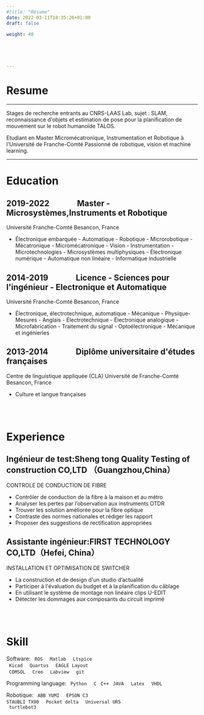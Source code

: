 ```yaml
---
#title: "Resume"
date: 2022-03-11T18:35:26+01:00
draft: false

weight: 40





---
```


# Resume

***
Stages de recherche entrants au CNRS-LAAS Lab, sujet : SLAM, reconnaissance d'objets et estimation de pose pour la planification de mouvement sur le robot humanoïde TALOS.

Etudiant en Master Micromécatronique, Instrumentation et Robotique à l'Université de Franche-Comté
Passionné de robotique, vision et machine learning.
***




# Education



## 2019-2022   &emsp;&emsp;&emsp;       Master - Microsystèmes,Instruments et Robotique        
Université Franche-Comté  Besancon, France
+   Électronique embarquée - Automatique - Robotique - Microrobotique - Mécatronique - Micromécatronique - Vision - Instrumentation - Microtechnologies - Microsystèmes multiphysiques - Électronique numérique - Automatique non linéaire - Informatique industrielle

## 2014-2019   &emsp;&emsp;&emsp;       Licence - Sciences pour l'ingénieur - Electronique et Automatique     
Université Franche-Comté Besancon, France
+   Électronique, électrotechnique, automatique - Mécanique - Physique-Mesures - Anglais - Électrotechnique - Électronique analogique - Microfabrication - Traitement du signal - Optoélectronique - Mécanique et ingénieries

## 2013-2014   &emsp;&emsp;&emsp;       Diplôme universitaire d'études françaises
Centre de linguistique appliquée (CLA)   Université de Franche-Comté Besancon, France
+ Culture et langue françaises

 &nbsp;  
 &nbsp;
# Experience

## Ingénieur de test:Sheng tong Quality Testing of construction CO,LTD （Guangzhou,China）

CONTROLE DE CONDUCTION DE FIBRE


+ Contrôler de conduction de la fibre à la maison et au métro
+ Analyser les pertes par l’observation aux instruments OTDR
+ Trouver les solution améliorée pour la fibre optique
+ Contraste des normes nationales et rédiger les rapport
+ Proposer des suggestions de rectification appropriées



## Assistante ingénieur:FIRST TECHNOLOGY CO,LTD（Hefei, China）

INSTALLATION ET OPTIMISATION DE SWITCHER


+ La construction et de design d'un studio d’actualité
+ Participer à l'évaluation du budget et à la planification du câblage
+ En utilisant le système de montage non linéaire clips U-EDIT
+ Détecter les dommages aux composants du circuit imprimé


&nbsp;  
&nbsp;

# Skill
Software: <code> ROS </code> <code> Matlab </code> <code> Ltspice </code> <code> Kicad </code> <code> Quartus </code> <code> EAGLE Layout </code> <code> COMSOL </code> <code> Creo </code> <code> Labview </code> <code> git </code>

Programming language: <code> Python </code> <code> C </code> <code>C++</code> <code> JAVA </code> <code> Latex </code> <code> VHDL </code>

Robotique: <code> ABB YUMI </code> <code> EPSON C3 </code> <code> STAUBLI TX90 </code> <code> Pocket delta </code> <code> Universal UR5 </code> <code> turtlebot3 </code>

